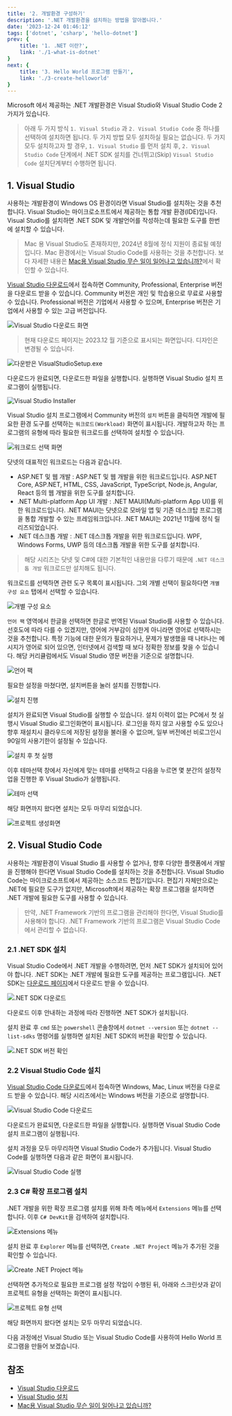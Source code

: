 ```yaml
---
title: '2. 개발환경 구성하기'
description: '.NET 개발환경을 설치하는 방법을 알아봅니다.'
date: '2023-12-24 01:46:12'
tags: ['dotnet', 'csharp', 'hello-dotnet']
prev: {
    title: '1. .NET 이란?',
    link: './1-what-is-dotnet'
}
next: {
    title: '3. Hello World 프로그램 만들기',
    link: './3-create-helloworld'
}
---
```


Microsoft 에서 제공하는 .NET 개발환경은 Visual Studio와 Visual Studio Code 2가지가 있습니다.

> 아래 두 가지 방식 `1. Visual Studio` 과 `2. Visual Studio Code` 중 하나를 선택하여 설치하면 됩니다. 두 가지 방법 모두 설치하실 필요는 없습니다. 두 가지 모두 설치하고자 할 경우, `1. Visual Studio` 를 먼저 설치 후, `2. Visual Studio Code` 단계에서 .NET SDK 설치를 건너뛰고(Skip) `Visual Studio Code` 설치단계부터 수행하면 됩니다.

## 1. Visual Studio

사용하는 개발환경이 Windows OS 환경이라면 Visual Studio를 설치하는 것을 추천합니다. Visual Studio는 마이크로소프트에서 제공하는 통합 개발 환경(IDE)입니다. Visual Studio를 설치하면 .NET SDK 및 개발언어를 작성하는데 필요한 도구를 한번에 설치할 수 있습니다.

> Mac 용 Visual Studio도 존재하지만, 2024년 8월에 정식 지원이 종료될 예정입니다. Mac 환경에서는 Visual Studio Code를 사용하는 것을 추천합니다.
> 보다 자세한 내용은 [Mac용 Visual Studio 무슨 일이 일어나고 있습니까?](https://learn.microsoft.com/ko-kr/visualstudio/mac/what-happened-to-vs-for-mac?view=vsmac-2022)에서 확인할 수 있습니다.

[Visual Studio 다운로드](https://visualstudio.microsoft.com/ko/downloads/)에서 접속하면 Community, Professional, Enterprise 버전을 다운로드 받을 수 있습니다. Community 버전은 개인 및 학습용으로 무료로 사용할 수 있습니다. Professional 버전은 기업에서 사용할 수 있으며, Enterprise 버전은 기업에서 사용할 수 있는 고급 버전입니다.

![Visual Studio 다운로드 화면](/series/hello-dotnet/2/vs-1-download.png)

> 현재 다운로드 페이지는 2023.12 월 기준으로 표시되는 화면입니다. 디자인은 변경될 수 있습니다. 

![다운받은 VisualStudioSetup.exe](/series/hello-dotnet/2/vs-2-setupfile.png)

다운로드가 완료되면, 다운로드한 파일을 실행합니다. 실행하면 Visual Studio 설치 프로그램이 실행됩니다.

![Visual Studio Installer](/series/hello-dotnet/2/vs-3-intaller.png)

Visual Studio 설치 프로그램에서 Community 버전의 `설치` 버튼을 클릭하면 개발에 필요한 환경 도구를 선택하는 `워크로드(Workload)` 화면이 표시됩니다. 개발하고자 하는 프로그램의 유형에 따라 필요한 워크로드를 선택하여 설치할 수 있습니다.

![워크로드 선택 화면](/series/hello-dotnet/2/vs-4-installer-workload.png)

닷넷의 대표적인 워크로드는 다음과 같습니다.

- ASP.NET 및 웹 개발 : ASP.NET 및 웹 개발을 위한 워크로드입니다. ASP.NET Core, ASP.NET, HTML, CSS, JavaScript, TypeScript, Node.js, Angular, React 등의 웹 개발을 위한 도구를 설치합니다.
- .NET Multi-platform App UI 개발 : .NET MAUI(Multi-platform App UI)를 위한 워크로드입니다. .NET MAUI는 닷넷으로 모바일 앱 및 기존 데스크탑 프로그램을 통합 개발할 수 있는 프레임워크입니다. .NET MAUI는 2021년 11월에 정식 릴리즈되었습니다.
- .NET 데스크톱 개발 : .NET 데스크톱 개발을 위한 워크로드입니다. WPF, Windows Forms, UWP 등의 데스크톱 개발을 위한 도구를 설치합니다.

> 해당 시리즈는 닷넷 및 C#에 대한 기본적인 내용만을 다루기 때문에 `.NET 데스크톱 개발` 워크로드만 설치해도 됩니다.

워크로드를 선택하면 관련 도구 목록이 표시됩니다. 그외 개별 선택이 필요하다면 `개별 구성 요소` 탭에서 선택할 수 있습니다.

![개별 구성 요소](/series/hello-dotnet/2/vs-5-installer-individual-components.png)

`언어 팩` 영역에서 한글을 선택하면 한글로 번역된 Visual Studio를 사용할 수 있습니다. 선호도에 따라 다를 수 있겠지만, 영어에 거부감이 심한게 아니라면 영어로 선택하시는 것을 추천합니다. 특정 기능에 대한 문의가 필요하거나, 문제가 발생했을 때 나타나는 메시지가 영어로 되어 있으면, 인터넷에서 검색할 때 보다 정확한 정보를 찾을 수 있습니다. 해당 커리큘럼에서도 Visual Studio 영문 버전을 기준으로 설명합니다.

![언어 팩](/series/hello-dotnet/2/vs-6-installer-lang.png)

필요한 설정을 마쳤다면, 설치버튼을 눌러 설치를 진행합니다.

![설치 진행](/series/hello-dotnet/2/vs-7-installer-processing.png)

설치가 완료되면 Visual Studio를 실행할 수 있습니다. 설치 이력이 없는 PC에서 첫 실행시 Visual Studio 로그인화면이 표시됩니다. 
로그인을 하지 않고 사용할 수도 있으나 향후 재설치시 클라우드에 저장된 설정을 불러올 수 없으며, 일부 버전에선 비로그인시 90일의 사용기한이 설정될 수 있습니다.

![설치 후 첫 실행](/series/hello-dotnet/2/vs-8-first-run-login.png)

이후 테마선택 창에서 자신에게 맞는 테마를 선택하고 다음을 누르면 몇 분간의 설정작업을 진행한 후 Visual Studio가 실행됩니다.

![테마 선택](/series/hello-dotnet/2/vs-9-first-run-theme.png)

해당 화면까지 왔다면 설치는 모두 마무리 되었습니다.

![프로젝트 생성화면](/series/hello-dotnet/2/vs-10-start-menu.png)


## 2. Visual Studio Code

사용하는 개발환경이 Visual Studio 를 사용할 수 없거나, 향후 다양한 플랫폼에서 개발을 진행해야 한다면 Visual Studio Code를 설치하는 것을 추천합니다. Visual Studio Code는 마이크로소프트에서 제공하는 소스코드 편집기입니다. 편집기 자체만으로는 .NET에 필요한 도구가 없지만, Microsoft에서 제공하는 확장 프로그램을 설치하면 .NET 개발에 필요한 도구를 사용할 수 있습니다.

> 만약, .NET Framework 기반의 프로그램을 관리해야 한다면, Visual Studio를 사용해야 합니다. .NET Framework 기반의 프로그램은 Visual Studio Code에서 관리할 수 없습니다.

### 2.1 .NET SDK 설치

Visual Studio Code에서 .NET 개발을 수행하려면, 먼저 .NET SDK가 설치되어 있어야 합니다. .NET SDK는 .NET 개발에 필요한 도구를 제공하는 프로그램입니다. .NET SDK는 [다운로드 페이지](https://dotnet.microsoft.com/download)에서 다운로드 받을 수 있습니다.

![.NET SDK 다운로드](/series/hello-dotnet/2/vscode-1-download-sdk.png)

다운로드 이후 안내하는 과정에 따라 진행하면 .NET SDK가 설치됩니다.

설치 완료 후 `cmd` 또는 `powershell` 콘솔창에서 `dotnet --version` 또는 `dotnet --list-sdks` 명령어를 실행하면 설치된 .NET SDK의 버전을 확인할 수 있습니다.

![.NET SDK 버전 확인](/series/hello-dotnet/2/vscode-2-check-sdk-version.png)

### 2.2 Visual Studio Code 설치

[Visual Studio Code 다운로드](https://code.visualstudio.com/download)에서 접속하면 Windows, Mac, Linux 버전을 다운로드 받을 수 있습니다. 해당 시리즈에서는 Windows 버전을 기준으로 설명합니다.

![Visual Studio Code 다운로드](/series/hello-dotnet/2/vscode-3-download-vscode.png)

다운로드가 완료되면, 다운로드한 파일을 실행합니다. 실행하면 Visual Studio Code 설치 프로그램이 실행됩니다.

설치 과정을 모두 마무리하면 Visual Studio Code가 추가됩니다. Visual Studio Code를 실행하면 다음과 같은 화면이 표시됩니다.

![Visual Studio Code 실행](/series/hello-dotnet/2/vscode-4-first-run.png)

### 2.3 C# 확장 프로그램 설치

.NET 개발을 위한 확장 프로그램 설치를 위해 좌측 메뉴에서 `Extensions` 메뉴를 선택합니다. 이후 `C# DevKit`을 검색하여 설치합니다.

![Extensions 메뉴](/series/hello-dotnet/2/vscode-5-extensions.png)

설치 완료 후 `Explorer` 메뉴를 선택하면, `Create .NET Project` 메뉴가 추가된 것을 확인할 수 있습니다.

![Create .NET Project 메뉴](/series/hello-dotnet/2/vscode-6-create-project.png)

선택하면 추가적으로 필요한 프로그램 설정 작업이 수행된 뒤, 아래와 스크린샷과 같이 프로젝트 유형을 선택하는 화면이 표시됩니다.

![프로젝트 유형 선택](/series/hello-dotnet/2/vscode-7-select-project-type.png)

해당 화면까지 왔다면 설치는 모두 마무리 되었습니다.

다음 과정에선 Visual Studio 또는 Visual Studio Code를 사용하여 Hello World 프로그램을 만들어 보겠습니다.

## 참조

- [Visual Studio 다운로드](https://visualstudio.microsoft.com/ko/downloads/)
- [Visual Studio 설치](https://docs.microsoft.com/ko-kr/visualstudio/install/install-visual-studio?view=vs-2022)
- [Mac용 Visual Studio 무슨 일이 일어나고 있습니까?](https://learn.microsoft.com/ko-kr/visualstudio/mac/what-happened-to-vs-for-mac?view=vsmac-2022)